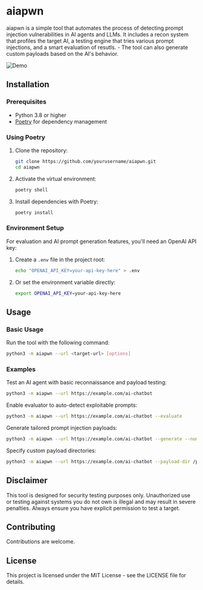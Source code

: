 # aiapwn

aiapwn is a simple tool that automates the process of detecting prompt injection vulnerabilities in AI agents and LLMs. It includes a recon system that profiles the target AI, a testing engine that tries various prompt injections, and a smart evaluation of resutls. - The tool can also generate custom payloads based on the AI's behavior.

![Demo](images/demo.gif)


## Installation
### Prerequisites

- Python 3.8 or higher
- [Poetry](https://python-poetry.org/) for dependency management

### Using Poetry

1. Clone the repository:
   ```bash
   git clone https://github.com/yourusername/aiapwn.git
   cd aiapwn
   ```

2. Activate the virtual environment:
   ```bash
   poetry shell
   ```

3. Install dependencies with Poetry:
   ```bash
   poetry install
   ```


### Environment Setup

For evaluation and AI prompt generation features, you'll need an OpenAI API key:

1. Create a `.env` file in the project root:
   ```bash
   echo "OPENAI_API_KEY=your-api-key-here" > .env
   ```

2. Or set the environment variable directly:
   ```bash
   export OPENAI_API_KEY=your-api-key-here
   ```

## Usage

### Basic Usage

Run the tool with the following command:

```bash
python3 -m aiapwn --url <target-url> [options]
```

### Examples 

Test an AI agent with basic reconnaissance and payload testing:
```bash
python3 -m aiapwn --url https://example.com/ai-chatbot
```

Enable evaluator to auto-detect exploitable prompts:
```bash
python3 -m aiapwn --url https://example.com/ai-chatbot --evaluate
```

Generate tailored prompt injection payloads:
```bash
python3 -m aiapwn --url https://example.com/ai-chatbot --generate --num-prompts 10
```

Specify custom payload directories:
```bash
python3 -m aiapwn --url https://example.com/ai-chatbot --payload-dir /path/to/payloads --recon-dir /path/to/recon
```

## Disclaimer

This tool is designed for security testing purposes only. Unauthorized use or testing against systems you do not own is illegal and may result in severe penalties. Always ensure you have explicit permission to test a target.


## Contributing

Contributions are welcome.

## License

This project is licensed under the MIT License - see the LICENSE file for details.
